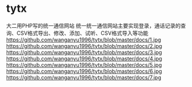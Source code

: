 # tytx
大二用PHP写的统一通信网站
统一统一通信网站主要实现登录，通话记录的查询、CSV格式导出、修改、添加、试听、CSV格式导入等功能
https://github.com/wanganyu1996/tytx/blob/master/docs/1.jpg
https://github.com/wanganyu1996/tytx/blob/master/docs/2.jpg
https://github.com/wanganyu1996/tytx/blob/master/docs/3.jpg
https://github.com/wanganyu1996/tytx/blob/master/docs/4.jpg
https://github.com/wanganyu1996/tytx/blob/master/docs/5.jpg
https://github.com/wanganyu1996/tytx/blob/master/docs/6.jpg
https://github.com/wanganyu1996/tytx/blob/master/docs/7.jpg

